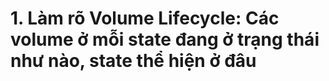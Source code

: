 # 1. Làm rõ Volume Lifecycle:  Các volume ở mỗi state đang ở trạng thái như nào, state thể hiện ở đâu
